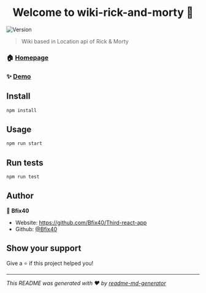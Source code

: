 <h1 align="center">Welcome to wiki-rick-and-morty 👋</h1>
<p>
  <img alt="Version" src="https://img.shields.io/badge/version-0.1.0-blue.svg?cacheSeconds=2592000" />
</p>

> Wiki based in Location api of Rick & Morty

### 🏠 [Homepage](https://rick-and-morty-wk.netlify.app/)

### ✨ [Demo](https://rick-and-morty-wk.netlify.app/)

## Install

```sh
npm install
```

## Usage

```sh
npm run start
```

## Run tests

```sh
npm run test
```

## Author

👤 **Bfix40**

* Website: https://github.com/Bfix40/Third-react-app
* Github: [@Bfix40](https://github.com/Bfix40)

## Show your support

Give a ⭐️ if this project helped you!

***
_This README was generated with ❤️ by [readme-md-generator](https://github.com/kefranabg/readme-md-generator)_